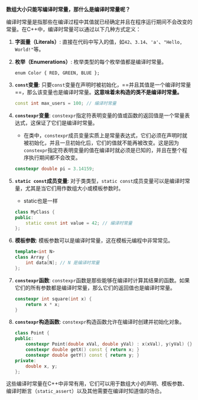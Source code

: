 **数组大小只能写编译时常量，那什么是编译时常量呢？**





编译时常量是指那些在编译过程中其值就已经确定并且在程序运行期间不会改变的常量。在C++中，编译时常量可以通过以下几种方式定义：

1. **字面量（Literals）**: 直接在代码中写入的值，如`42`、`3.14`、`'a'`、`"Hello, World!"`等。

2. **枚举（Enumerations）**: 枚举类型的每个枚举值都是编译时常量。

   ```
   enum Color { RED, GREEN, BLUE };
   ```

3. **`const`变量**: 只要`const`变量在声明时被初始化，==并且其值是一个编译时常量==，那么该变量也是编译时常量。**这意味着未构造的类不是编译时常量。**

   ```c++
   const int max_users = 100; // 编译时常量
   ```

4. **`constexpr`变量**: `constexpr`指定符表明变量的值或函数的返回值是一个常量表达式，这保证了它们是编译时常量。

   * 在类中，`constexpr`成员变量实质上是常量表达式，它们必须在声明时就被初始化，并且一旦初始化后，它们的值就不能再被改变。这是因为`constexpr`指定符表明变量的值在编译时就必须是已知的，并且在整个程序执行期间都不会改变。

   ```c++
   constexpr double pi = 3.14159;
   ```

5. **`static const`成员变量**: 对于类类型，`static const`成员变量可以是编译时常量，尤其是当它们用作数组大小或模板参数时。

   * static也是一样

   ```c++
   class MyClass {
   public:
       static const int value = 42; // 编译时常量
   };
   ```

6. **模板参数**: 模板参数可以是编译时常量，这在模板元编程中非常常见。

   ```c++
   template<int N>
   class Array {
       int data[N]; // N 是编译时常量
   };
   ```

7. **`constexpr`函数**: `constexpr`函数是那些能够在编译时计算其结果的函数。如果它们的所有参数都是编译时常量，那么它们的返回值也是编译时常量。

   ```c++
   constexpr int square(int x) {
       return x * x;
   }
   ```

8. **`constexpr`构造函数**: `constexpr`构造函数允许在编译时创建并初始化对象。

   ```c++
   class Point {
   public:
       constexpr Point(double xVal, double yVal) : x(xVal), y(yVal) {}
       constexpr double getX() const { return x; }
       constexpr double getY() const { return y; }
   private:
       double x, y;
   };
   ```

这些编译时常量在C++中非常有用，它们可以用于数组大小的声明、模板参数、编译时断言（`static_assert`）以及其他需要在编译时知道值的场合。